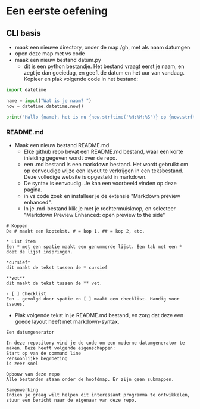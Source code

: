 # Een eerste oefening
## CLI basis

* maak een nieuwe directory, onder de map /gh, met als naam datumgen
* open deze map met vs code
* maak een nieuw bestand datum.py
  * dit is een python bestandje. Het bestand vraagt eerst je naam, en zegt je dan goeiedag, en geeft de datum en het uur van vandaag. Kopieer en plak volgende code in het bestand:
```python
import datetime

name = input("Wat is je naam? ")
now = datetime.datetime.now()

print("Hallo {name}, het is nu {now.strftime('%H:%M:%S')} op {now.strftime('%d-%m-%Y')}.")
```
### README.md
* Maak een nieuw bestand README.md
    * Elke github repo bevat een README.md bestand, waar een korte inleiding gegeven wordt over de repo.
    * een .md bestand is een markdown bestand. Het wordt gebruikt om op eenvoudige wijze een layout te verkrijgen in een teksbestand. Deze volledige website is opgesteld in markdown.
    * De syntax is eenvoudig. Je kan een voorbeeld vinden op deze pagina.
    * in vs code zoek en installeer je de extensie "Markdown preview enhanced".
    * In je .md-bestand klik je met je rechtermuisknop, en selecteer "Markdown Preview Enhanced: open preview to the side"

```
# Koppen
De # maakt een koptekst. # = kop 1, ## = kop 2, etc.

* List item
Een * met een spatie maakt een genummerde lijst. Een tab met een * doet de lijst inspringen. 

*cursief*
dit maakt de tekst tussen de * cursief

**vet**
dit maakt de tekst tussen de ** vet.

- [ ] Checklist
Een - gevolgd door spatie en [ ] maakt een checklist. Handig voor issues.
```
* Plak volgende tekst in je README.md bestand, en zorg dat deze een goede layout heeft met markdown-syntax.
```
Een datumgenerator

In deze repository vind je de code om een moderne datumgenerator te maken. Deze heeft volgende eigenschappen:
Start op van de command line
Persoonlijke begroeting
is zeer snel

Opbouw van deze repo
Alle bestanden staan onder de hoofdmap. Er zijn geen submappen.

Samenwerking
Indien je graag wilt helpen dit interessant programma te ontwikkelen, stuur een bericht naar de eigenaar van deze repo.


```


